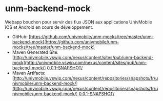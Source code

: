 unm-backend-mock
================

Webapp bouchon pour servir des flux JSON
aux applications UnivMobile iOS et Android
en cours de développement.

  * GitHub: [https://github.com/univmobile/unm-mocks/tree/master/unm-backend-mock](https://github.com/univmobile/unm-mocks/tree/master/unm-backend-mock)
  * Maven Generated Site: [http://univmobile.vswip.com/nexus/content/sites/pub/unm-backend-mock](http://univmobile.vswip.com/nexus/content/sites/pub/unm-backend-mock/) [0.0.1-SNAPSHOT/](http://univmobile.vswip.com/nexus/content/sites/pub/unm-backend-mock/0.0.1-SNAPSHOT/)
  * Maven Artifacts: [http://univmobile.vswip.com/nexus/content/repositories/snapshots/fr/univmobile/unm-backend-mock/](http://univmobile.vswip.com/nexus/content/repositories/snapshots/fr/univmobile/unm-backend-mock/) [0.0.1-SNAPSHOT/](http://univmobile.vswip.com/nexus/content/repositories/snapshots/fr/univmobile/unm-backend-mock/0.0.1-SNAPSHOT/)    